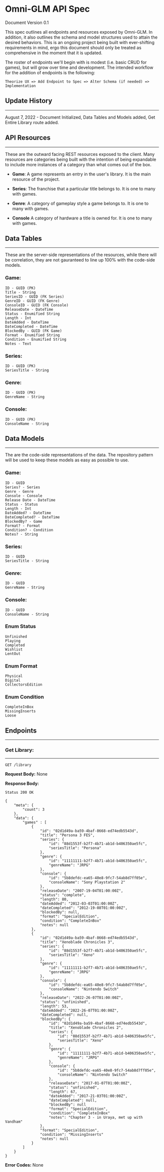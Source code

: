 # Omni-GLM API Spec
Document Version 0.1

This spec outlines all endpoints and resources exposed by Omni-GLM. In addition, it also outlines the schema and model structures used to attain the desired behaviors. This is an ongoing project being built with ever-shifting requirements in mind, ergo this document should only be treated as comprehensive in the moment that it is updated. 

The roster of endpoints we'll begin with is modest (i.e. basic CRUD for games), but will grow over time and development. The intended workflow for the addition of endpoints is the following: 
```
Theorize UX => Add Endpoint to Spec => Alter Schema (if needed) => Implementation
```

## Update History
---
August 7, 2022 - Document Initialized, Data Tables and Models added, Get Entire Library route added. 


## API Resources
---
These are the outward facing REST resources exposed to the client. Many resources are categories being built with the intention of being expandable to include more instances of a category than what comes out of the box.

* **Game**: A game represents an entry in the user's library. It is the main resource of the project. 
  
* **Series**: The franchise that a particular title belongs to. It is one to many with games.

* **Genre**: A category of gameplay style a game belongs to. It is one to many with games.

* **Console** A category of hardware a title is owned for. It is one to many with games.

## Data Tables
---
These are the server-side representations of the resources, while there will be correlation, they are not gauranteed to line up 100% with the code-side models. 

### Game:
```
ID - GUID (PK)
Title - String
SeriesID - GUID (FK Series)
GenreID - GUID (FK Genre)
ConsoleID - GUID (FK Console)
ReleaseDate - DateTime
Status - Enumified String
Length - Int
DateAdded - DateTime
DateCompleted - DateTime
BlockedBy - GUID (FK Game)
Format - Enumified String
Condition - Enumified String
Notes - Text
```

### Series:
```
ID - GUID (PK)
SeriesTitle - String
```

### Genre:
```
ID - GUID (PK)
GenreName - String
```

### Console:
```
ID - GUID (PK)
ConsoleName - String
```

## Data Models
---
The are the code-side representations of the data. The repository pattern will be used to keep these models as easy as possible to use. 

### Game: 
```
ID - GUID
Series? - Series
Genre - Genre
Console - Console
Release Date - DateTime
Status - Status
Length - Int
DateAdded? - DateTime
DateCompleted? - DateTime
BlockedBy? - Game
Format? - Format
Condition? - Condition
Notes? - String
```
### Series:
```
ID - GUID
SeriesTitle - String
```

### Genre:
```
ID - GUID 
GenreName - String
```

### Console:
```
ID - GUID 
ConsoleName - String
```

### Enum Status
```
Unfinished
Playing
Completed
Wishlist
LentOut
```

### Enum Format
```
Physical
Digital
CollectorsEdition
```

### Enum Condition
```
CompleteInBox
MissingInserts
Loose
```

## Endpoints
---

### Get Library:
---
```
GET /library
```

**Request Body:** None

**Response Body:**
```
Status 200 OK

{
    "meta": {
        "count": 3
    },
    "data": {
        "games" : [
            {
                "id": "02d1d49a-ba59-4baf-8668-ed74edb5543d",
                "title": "Persona 3 FES",
                "series": {
                    "id": "88d1553f-b2f7-4b71-ab1d-b406350ae5fc",
                    "seriesTitle": "Persona"
                },
                "genre": {
                    "id": "11111111-b2f7-4b71-ab1d-b406350ae5fc",
                    "genreName": "JRPG"
                },
                "console": {
                    "id": "5b8defdc-ea65-40e8-9fc7-54ab8d7ff05e",
                    "consoleName": "Sony Playstation 2"
                },
                "releaseDate": "2007-19-04T01:00:00Z",
                "status": "complete",
                "length": 80,
                "dateAdded": "2012-03-03T01:00:00Z",
                "dateCompleted": "2012-19-08T01:00:00Z",
                "blockedBy": null,
                "format": "SpecialEdition",
                "condition": "CompleteInBox"
                "notes": null
            },
            {
                "id": "02d1d49a-ba59-4baf-8668-ed74edb5543d",
                "title": "Xenoblade Chronicles 3",
                "series": {
                    "id": "88d1553f-b2f7-4b71-ab1d-b406350ae5fc",
                    "seriesTitle": "Xeno"
                },
                "genre": {
                    "id": "11111111-b2f7-4b71-ab1d-b406350ae5fc",
                    "genreName": "JRPG"
                },
                "console": {
                    "id": "5b8defdc-ea65-40e8-9fc7-54ab8d7ff05e",
                    "consoleName": "Nintendo Switch"
                },
                "releaseDate": "2022-26-07T01:00:00Z",
                "status": "unfinished",
                "length": 53,
                "dateAdded": "2022-26-07T01:00:00Z",
                "dateCompleted": null,
                "blockedBy": {
                    "id": "02d1d49a-ba59-4baf-8668-ed74edb5543d",
                    "title": "Xenoblade Chronicles 2",
                    "series": {
                        "id": "88d1553f-b2f7-4b71-ab1d-b406350ae5fc",
                        "seriesTitle": "Xeno"
                    },
                    "genre": {
                        "id": "11111111-b2f7-4b71-ab1d-b406350ae5fc",
                        "genreName": "JRPG"
                    },
                    "console": {
                        "id": "5b8defdc-ea65-40e8-9fc7-54ab8d7ff05e",
                        "consoleName": "Nintendo Switch"
                    },
                    "releaseDate": "2017-01-07T01:00:00Z",
                    "status": "unfinished",
                    "length": 67,
                    "dateAdded": "2017-21-03T01:00:00Z",
                    "dateCompleted": null,
                    "blockedBy": null
                    "format": "SpecialEdition",
                    "condition": "CompleteInBox"
                    "notes": "Chapter 3 - in Uraya, met up with Vandham"
                },
                "format": "SpecialEdition",
                "condition": "MissingInserts"
                "notes": null
            }
        ]
    }
}
```

**Error Codes:** None

